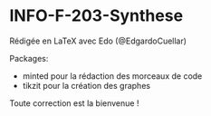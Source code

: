 # INFO-F-203-Synthese
Rédigée en LaTeX avec Edo (@EdgardoCuellar)

Packages:
- minted pour la rédaction des morceaux de code
- tikzit pour la création des graphes

Toute correction est la bienvenue !
